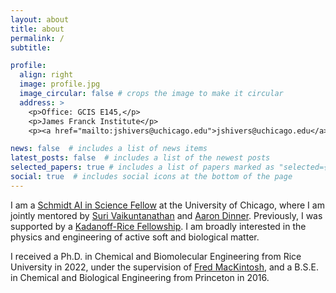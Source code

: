 ```yaml
---
layout: about
title: about
permalink: /
subtitle:

profile:
  align: right
  image: profile.jpg
  image_circular: false # crops the image to make it circular
  address: >
    <p>Office: GCIS E145,</p>
    <p>James Franck Institute</p>
    <p><a href="mailto:jshivers@uchicago.edu">jshivers@uchicago.edu</a></p>

news: false  # includes a list of news items
latest_posts: false  # includes a list of the newest posts
selected_papers: true # includes a list of papers marked as "selected={true}"
social: true  # includes social icons at the bottom of the page
---
```


I am a [Schmidt AI in Science Fellow](https://www.schmidtfutures.com/our-work/schmidt-ai-in-science-postdocs/) at the University of Chicago, where I am jointly mentored by [Suri Vaikuntanathan](https://chemistry.uchicago.edu/faculty/suri-vaikuntanathan-0) and [Aaron Dinner](https://chemistry.uchicago.edu/faculty/aaron-dinner). Previously, I was supported by a [Kadanoff-Rice Fellowship](https://mrsec.uchicago.edu/education/for-our-research-community/kadanoff-rice-postdoctoral-fellowships/). I am broadly interested in the physics and engineering of active soft and biological matter.

I received a Ph.D. in Chemical and Biomolecular Engineering from Rice University in 2022, under the supervision of [Fred MacKintosh](https://profiles.rice.edu/faculty/frederick-c-mackintosh), and a B.S.E. in Chemical and Biological Engineering from Princeton in 2016.